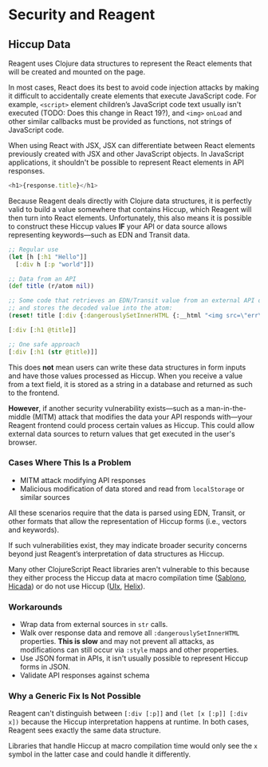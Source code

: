 # Security and Reagent

## Hiccup Data

Reagent uses Clojure data structures to represent the React elements that will
be created and mounted on the page.

In most cases, React does its best to avoid code injection attacks by making it
difficult to accidentally create elements that execute JavaScript code. For
example, `<script>` element children’s JavaScript code text usually isn't executed
(TODO: Does this change in React 19?), and `<img>` `onLoad` and other similar callbacks
must be provided as functions, not strings of JavaScript code.

When using React with JSX, JSX can differentiate between React elements
previously created with JSX and other JavaScript objects. In JavaScript
applications, it shouldn't be possible to represent React elements in API
responses.

```js
<h1>{response.title}</h1>
```

Because Reagent deals directly with Clojure data structures, it is perfectly
valid to build a value somewhere that contains Hiccup, which Reagent will then
turn into React elements. Unfortunately, this also means it is possible to
construct these Hiccup values **IF** your API or data source allows representing
keywords—such as EDN and Transit data.

```cljs
;; Regular use
(let [h [:h1 "Hello"]]
  [:div h [:p "world"]])

;; Data from an API
(def title (r/atom nil))

;; Some code that retrieves an EDN/Transit value from an external API or localStorage
;; and stores the decoded value into the atom:
(reset! title [:div {:dangerouslySetInnerHTML {:__html "<img src=\"err\" onError=\"alert('danger')\"/>"}}])

[:div [:h1 @title]]

;; One safe approach
[:div [:h1 (str @title)]]
```

This does **not** mean users can write these data structures in form inputs
and have those values processed as Hiccup. When you receive a value from a text
field, it is stored as a string in a database and returned as such to the
frontend.

**However**, if another security vulnerability exists—such as a man-in-the-
middle (MITM) attack that modifies the data your API responds with—your Reagent
frontend could process certain values as Hiccup. This could allow external
data sources to return values that get executed in the user's browser.

### Cases Where This Is a Problem

- MITM attack modifying API responses
- Malicious modification of data stored and read from `localStorage` or similar
  sources

All these scenarios require that the data is parsed using EDN, Transit, or
other formats that allow the representation of Hiccup forms (i.e., vectors and
keywords).

If such vulnerabilities exist, they may indicate broader security concerns
beyond just Reagent’s interpretation of data structures as Hiccup.

Many other ClojureScript React libraries aren't vulnerable to this because they
either process the Hiccup data at macro compilation time ([Sablono](https://github.com/r0man/sablono),
[Hicada](https://github.com/rauhs/hicada))
or do not use Hiccup ([UIx](https://github.com/pitch-io/uix), [Helix](https://github.com/lilactown/helix)).

### Workarounds

- Wrap data from external sources in `str` calls.
- Walk over response data and remove all `:dangerouslySetInnerHTML` properties. **This is slow**
  and may not prevent all attacks, as modifications can still occur via `:style` maps
  and other properties.
- Use JSON format in APIs, it isn't usually possible to represent Hiccup forms in JSON.
- Validate API responses against schema

### Why a Generic Fix Is Not Possible

Reagent can't distinguish between `[:div [:p]]` and `(let [x [:p]] [:div x])`
because the Hiccup interpretation happens at runtime. In both cases,
Reagent sees exactly the same data structure.

Libraries that handle Hiccup at macro compilation time would only see
the `x` symbol in the latter case and could handle it differently.
